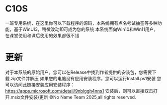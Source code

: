 # C1OS
一班专用系统，在这里你可以下载程序的源码，本系统拥有点名考试抽签等多种功能，基于WinUI3，稍微改动即可成为您的系统
本系统面向Win10和Win11用户，在课堂使用和课后使用的效果都很不错
# 更新
对于本系统的原始用户，您可以在Release中找到作者提供的安装包，您需要下载.zip文件并解压
如果您的电脑没有应用安装程序，您可以运行Install.ps1安装
您可以访问此链接安装应用安装程序：
https://apps.microsoft.com/detail/9nblggh4nns1
安装后，则可以直接双击打开.msix文件安装/更新
©No Name Team 2025,all rights reserved.
